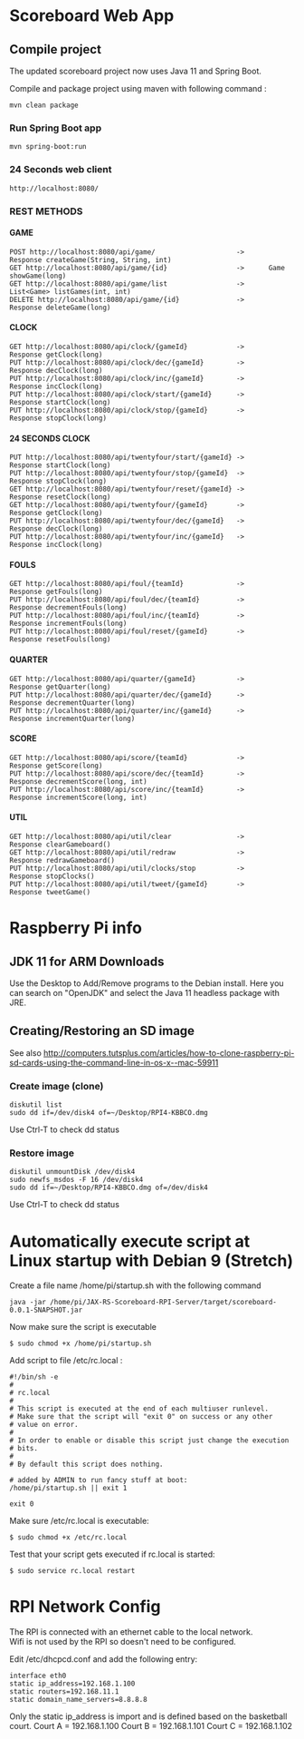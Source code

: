 # Scoreboard Web App

## Compile project

The updated scoreboard project now uses Java 11 and Spring Boot. 

Compile and package project using maven with following command :

    mvn clean package

### Run Spring Boot app

    mvn spring-boot:run 

### 24 Seconds web client

    http://localhost:8080/


### REST METHODS

#### GAME

    POST http://localhost:8080/api/game/                    ->      Response createGame(String, String, int)
    GET http://localhost:8080/api/game/{id}                 ->      Game showGame(long)
    GET http://localhost:8080/api/game/list                 ->      List<Game> listGames(int, int)
    DELETE http://localhost:8080/api/game/{id}              ->      Response deleteGame(long)

#### CLOCK
    
    GET http://localhost:8080/api/clock/{gameId}            ->      Response getClock(long)
    PUT http://localhost:8080/api/clock/dec/{gameId}        ->      Response decClock(long)
    PUT http://localhost:8080/api/clock/inc/{gameId}        ->      Response incClock(long)
    PUT http://localhost:8080/api/clock/start/{gameId}      ->      Response startClock(long)
    PUT http://localhost:8080/api/clock/stop/{gameId}       ->      Response stopClock(long)

#### 24 SECONDS CLOCK
    
    PUT http://localhost:8080/api/twentyfour/start/{gameId} ->      Response startClock(long)
    PUT http://localhost:8080/api/twentyfour/stop/{gameId}  ->      Response stopClock(long)
    GET http://localhost:8080/api/twentyfour/reset/{gameId} ->      Response resetClock(long)
    GET http://localhost:8080/api/twentyfour/{gameId}       ->      Response getClock(long)
    PUT http://localhost:8080/api/twentyfour/dec/{gameId}   ->      Response decClock(long)
    PUT http://localhost:8080/api/twentyfour/inc/{gameId}   ->      Response incClock(long)

#### FOULS

    GET http://localhost:8080/api/foul/{teamId}             ->      Response getFouls(long)
    PUT http://localhost:8080/api/foul/dec/{teamId}         ->      Response decrementFouls(long)
    PUT http://localhost:8080/api/foul/inc/{teamId}         ->      Response incrementFouls(long)
    PUT http://localhost:8080/api/foul/reset/{gameId}       ->      Response resetFouls(long)

#### QUARTER

    GET http://localhost:8080/api/quarter/{gameId}          ->      Response getQuarter(long)
    PUT http://localhost:8080/api/quarter/dec/{gameId}      ->      Response decrementQuarter(long)
    PUT http://localhost:8080/api/quarter/inc/{gameId}      ->      Response incrementQuarter(long)

#### SCORE

    GET http://localhost:8080/api/score/{teamId}            ->      Response getScore(long)
    PUT http://localhost:8080/api/score/dec/{teamId}        ->      Response decrementScore(long, int)
    PUT http://localhost:8080/api/score/inc/{teamId}        ->      Response incrementScore(long, int)

#### UTIL

    GET http://localhost:8080/api/util/clear                ->      Response clearGameboard()
    GET http://localhost:8080/api/util/redraw               ->      Response redrawGameboard()
    PUT http://localhost:8080/api/util/clocks/stop          ->      Response stopClocks()
    PUT http://localhost:8080/api/util/tweet/{gameId}       ->      Response tweetGame()

# Raspberry Pi info 

## JDK 11 for ARM Downloads

Use the Desktop to Add/Remove programs to the Debian install.  Here you can search on "OpenJDK" and select the 
Java 11 headless package with JRE. 

## Creating/Restoring an SD image  

See also http://computers.tutsplus.com/articles/how-to-clone-raspberry-pi-sd-cards-using-the-command-line-in-os-x--mac-59911

### Create image (clone)

    diskutil list
    sudo dd if=/dev/disk4 of=~/Desktop/RPI4-KBBCO.dmg

Use Ctrl-T to check dd status

### Restore image

    diskutil unmountDisk /dev/disk4
    sudo newfs_msdos -F 16 /dev/disk4
    sudo dd if=~/Desktop/RPI4-KBBCO.dmg of=/dev/disk4

Use Ctrl-T to check dd status


# Automatically execute script at Linux startup with Debian 9 (Stretch)

Create a file name /home/pi/startup.sh with the following command

    java -jar /home/pi/JAX-RS-Scoreboard-RPI-Server/target/scoreboard-0.0.1-SNAPSHOT.jar

Now make sure the script is executable

    $ sudo chmod +x /home/pi/startup.sh

Add script to file /etc/rc.local :

    #!/bin/sh -e
    #
    # rc.local
    #
    # This script is executed at the end of each multiuser runlevel.
    # Make sure that the script will "exit 0" on success or any other
    # value on error.
    #
    # In order to enable or disable this script just change the execution
    # bits.
    #
    # By default this script does nothing.
    
    # added by ADMIN to run fancy stuff at boot:
    /home/pi/startup.sh || exit 1
    
    exit 0

Make sure /etc/rc.local is executable:

    $ sudo chmod +x /etc/rc.local

Test that your script gets executed if rc.local is started:
    
    $ sudo service rc.local restart

# RPI Network Config 

The RPI is connected with an ethernet cable to the local network.  
Wifi is not used by the RPI so doesn't need to be configured.

Edit /etc/dhcpcd.conf and add the following entry:

    interface eth0
    static ip_address=192.168.1.100
    static routers=192.168.11.1
    static domain_name_servers=8.8.8.8

Only the static ip_address is import and is defined based on the basketball court.
Court A = 192.168.1.100
Court B = 192.168.1.101
Court C = 192.168.1.102
